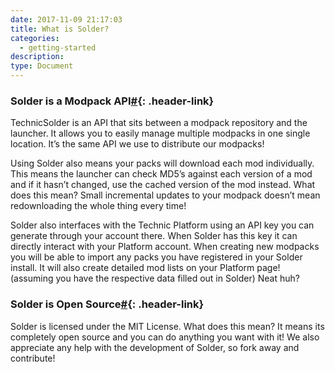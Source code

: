 ```yaml
---
date: 2017-11-09 21:17:03
title: What is Solder?
categories:
  - getting-started
description:
type: Document
---
```



### Solder is a Modpack API[#](#solder-is-a-modpack-api){: .header-link}

TechnicSolder is an API that sits between a modpack repository and the launcher. It allows you to easily manage multiple modpacks in one single location. It’s the same API we use to distribute our modpacks!

Using Solder also means your packs will download each mod individually. This means the launcher can check MD5’s against each version of a mod and if it hasn’t changed, use the cached version of the mod instead. What does this mean? Small incremental updates to your modpack doesn’t mean redownloading the whole thing every time!

Solder also interfaces with the Technic Platform using an API key you can generate through your account there. When Solder has this key it can directly interact with your Platform account. When creating new modpacks you will be able to import any packs you have registered in your Solder install. It will also create detailed mod lists on your Platform page! (assuming you have the respective data filled out in Solder) Neat huh?

### Solder is Open Source[#](#solder-is-open-source){: .header-link}

Solder is licensed under the MIT License. What does this mean? It means its completely open source and you can do anything you want with it! We also appreciate any help with the development of Solder, so fork away and contribute!